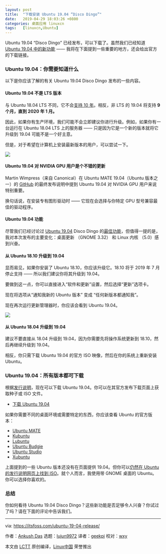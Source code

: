 ```yaml
---
layout: post
title:	"下载安装 Ubuntu 19.04 “Disco Dingo”"
date:	2019-04-29 18:03:26 +0800 
categories:	桌面应用 linuxcn 
tags:	[linuxcn,Ubuntu]
---
```



Ubuntu 19.04 “Disco Dingo” 已经发布，可以下载了。虽然我们已经知道 [Ubuntu 19.04 中的新功能](https://itsfoss.com/ubuntu-19-04-release-features/) —— 我将在下面提到一些重要的地方，还会给出官方的下载链接。


### Ubuntu 19.04：你需要知道什么


以下是你应该了解的有关 Ubuntu 19.04 Disco Dingo 发布的一些内容。


#### Ubuntu 19.04 不是 LTS 版本


与 Ubuntu 18.04 LTS 不同，它不会[支持 10 年](https://itsfoss.com/ubuntu-18-04-ten-year-support/)。相反，非 LTS 的 19.04 将支持 **9 个月，直到 2020 年 1 月。**


因此，如果你有生产环境，我们可能不会立即建议你进行升级。例如，如果你有一台运行在 Ubuntu 18.04 LTS 上的服务器 —— 只是因为它是一个新的版本就将它升级到 19.04 可能不是一个好主意。


但是，对于希望在计算机上安装最新版本的用户，可以尝试一下。


![](/Asserts/Images//attachment/album/201904/29/180332njh6usdzre4v3p7e.jpg)


#### Ubuntu 19.04 对 NVIDIA GPU 用户是个不错的更新


Martin Wimpress（来自 Canonical）在 Ubuntu MATE 19.04（Ubuntu 版本之一）的 [GitHub](https://github.com/ubuntu-mate/ubuntu-mate.org/blob/master/blog/20190418-ubuntu-mate-disco-final-release.md) 的最终发布说明中提到 Ubuntu 19.04 对 NVIDIA GPU 用户来说特别重要。


换句话说，在安装专有图形驱动时 —— 它现在会选择与你特定 GPU 型号兼容最佳的驱动程序。


#### Ubuntu 19.04 功能






尽管我们已经讨论过 [Ubuntu 19.04](https://itsfoss.com/ubuntu-19-04-release-features/) Disco Dingo 的[最佳功能](https://itsfoss.com/ubuntu-19-04-release-features/)，但值得一提的是，我对本次发布的主要变化：桌面更新 （GNOME 3.32） 和 Linux 内核 （5.0）感到兴奋。


#### 从 Ubuntu 18.10 升级到 19.04


显而易见，如果你安装了 Ubuntu 18.10，你应该升级它。18.10 将于 2019 年 7 月停止支持 —— 所以我们建议你将其升级到 19.04。


要做到这一点，你可以直接进入“软件和更新”设置，然后选择“更新”选项卡。


现在将选项从“通知我新的 Ubuntu 版本” 变成 “任何新版本都通知我”。


现在再次运行更新管理器时，你应该会看到 Ubuntu 19.04。


![](/Asserts/Images//attachment/album/201904/29/180334if62yfr361ay2frv.jpg)


#### 从 Ubuntu 18.04 升级到 19.04


建议不要直接从 18.04 升级到 19.04，因为你需要先将操作系统更新到 18.10，然后再继续升级到 19.04。


相反，你只需下载 Ubuntu 19.04 的官方 ISO 映像，然后在你的系统上重新安装 Ubuntu。


### Ubuntu 19.04：所有版本都可下载


根据[发行说明](https://wiki.ubuntu.com/DiscoDingo/ReleaseNotes)，现在可以下载 Ubuntu 19.04。你可以在其官方发布下载页面上获取种子或 ISO 文件。


* [下载 Ubuntu 19.04](https://www.ubuntu.com/download/desktop)


如果你需要不同的桌面环境或需要特定的东西，你应该查看 Ubuntu 的官方版本：


* [Ubuntu MATE](https://ubuntu-mate.org/download/)
* [Kubuntu](https://kubuntu.org/getkubuntu/)
* [Lubuntu](https://lubuntu.me/cosmic-released/)
* [Ubuntu Budgie](https://ubuntubudgie.org/downloads)
* [Ubuntu Studio](https://ubuntustudio.org/2019/04/ubuntu-studio-19-04-released/)
* [Xubuntu](https://xubuntu.org/download/)


上面提到的一些 Ubuntu 版本还没有在页面提供 19.04。但你可以[仍然在 Ubuntu 的发行说明网页上找到 ISO](https://wiki.ubuntu.com/DiscoDingo/ReleaseNotes)。就个人而言，我使用带 GNOME 桌面的 Ubuntu。你可以选择你喜欢的。


### 总结


你如何看待 Ubuntu 19.04 Disco Dingo？这些新功能是否足够令人兴奋？你试过了吗？请在下面的评论中告诉我们。




---


via: <https://itsfoss.com/ubuntu-19-04-release/>


作者：[Ankush Das](https://itsfoss.com/author/ankush/) 选题：[lujun9972](https://github.com/lujun9972) 译者：[geekpi](https://github.com/geekpi) 校对：[wxy](https://github.com/wxy)


本文由 [LCTT](https://github.com/LCTT/TranslateProject) 原创编译，[Linux中国](https://linux.cn/) 荣誉推出
